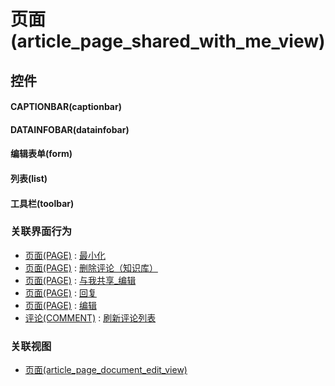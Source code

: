 # 页面(article_page_shared_with_me_view)  <!-- {docsify-ignore-all} -->



## 控件
#### CAPTIONBAR(captionbar)
#### DATAINFOBAR(datainfobar)
#### 编辑表单(form)
#### 列表(list)
#### 工具栏(toolbar)


### 关联界面行为
  * [页面(PAGE)](module/Wiki/article_page) : [最小化](module/Wiki/article_page#界面行为)
  * [页面(PAGE)](module/Wiki/article_page) : [删除评论（知识库）](module/Wiki/article_page#界面行为)
  * [页面(PAGE)](module/Wiki/article_page) : [与我共享_编辑](module/Wiki/article_page#界面行为)
  * [页面(PAGE)](module/Wiki/article_page) : [回复](module/Wiki/article_page#界面行为)
  * [页面(PAGE)](module/Wiki/article_page) : [编辑](module/Wiki/article_page#界面行为)
  * [评论(COMMENT)](module/Base/comment) : [刷新评论列表](module/Base/comment#界面行为)

### 关联视图
  * [页面(article_page_document_edit_view)](app/view/article_page_document_edit_view)

<script>
 const { createApp } = Vue
  createApp({
    data() {
      return {

      }
    }
  }).use(ElementPlus).mount('#app')
</script>